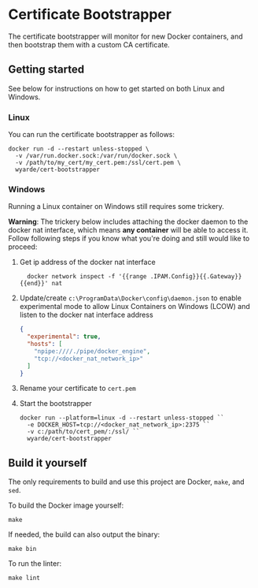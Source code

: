 # Certificate Bootstrapper

The certificate bootstrapper will monitor for new Docker containers, and then bootstrap them with a custom CA certificate.

## Getting started

See below for instructions on how to get started on both Linux and Windows.

### Linux

You can run the certificate bootstrapper as follows:

```shell
docker run -d --restart unless-stopped \
  -v /var/run.docker.sock:/var/run/docker.sock \
  -v /path/to/my_cert/my_cert.pem:/ssl/cert.pem \
  wyarde/cert-bootstrapper
```

### Windows

Running a Linux container on Windows still requires some trickery.

**Warning**: The trickery below includes attaching the docker daemon to the docker nat interface, which means **any container** will be able to access it.
Follow following steps if you know what you're doing and still would like to proceed:

1. Get ip address of the docker nat interface

   ```shell
     docker network inspect -f '{{range .IPAM.Config}}{{.Gateway}}{{end}}' nat
   ```

2. Update/create `c:\ProgramData\Docker\config\daemon.json` to enable experimental mode to allow Linux Containers on Windows (LCOW) and listen to the docker nat interface address

   ```json
   {
     "experimental": true,
     "hosts": [
       "npipe:////./pipe/docker_engine",
       "tcp://<docker_nat_network_ip>"
     ]
   }
   ```

3. Rename your certificate to `cert.pem`

4. Start the bootstrapper

   ```shell
   docker run --platform=linux -d --restart unless-stopped ``
     -e DOCKER_HOST=tcp://<docker_nat_network_ip>:2375 ``
     -v c:/path/to/cert_pem/:/ssl/ ``
     wyarde/cert-bootstrapper
   ```

## Build it yourself

The only requirements to build and use this project are Docker, `make`, and `sed`.

To build the Docker image yourself:

```shell
make
```

If needed, the build can also output the binary:

```shell
make bin
```

To run the linter:

```shell
make lint
```

```

```
